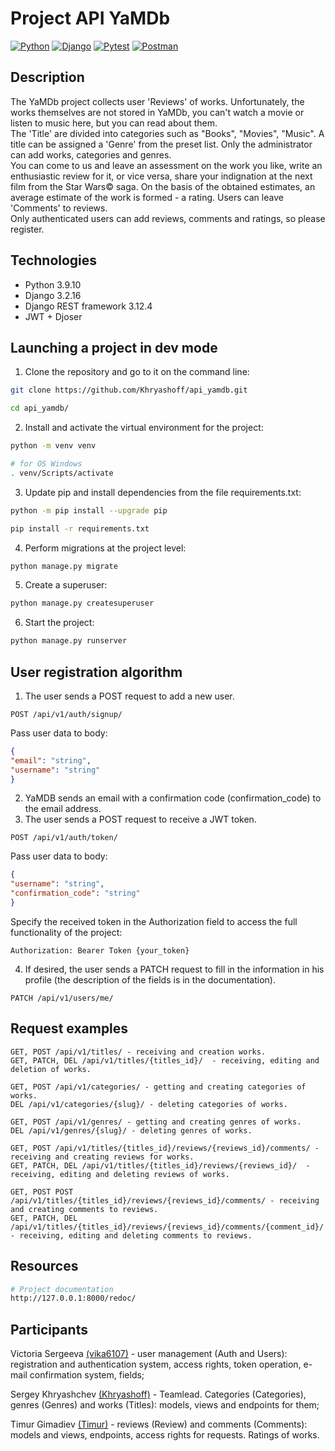 # Project API YaMDb

[![Python](https://img.shields.io/badge/-Python-464641?style=flat-square&logo=Python)](https://www.python.org/)
[![Django](https://img.shields.io/badge/Django-464646?style=flat-square&logo=django)](https://www.djangoproject.com/)
[![Pytest](https://img.shields.io/badge/Pytest-464646?style=flat-square&logo=pytest)](https://docs.pytest.org/en/6.2.x/)
[![Postman](https://img.shields.io/badge/Postman-464646?style=flat-square&logo=postman)](https://www.postman.com/)

## Description
The YaMDb project collects user 'Reviews' of works. Unfortunately, the works themselves are not stored in YaMDb, you can't watch a movie or listen to music here, but you can read about them.<br>
The 'Title' are divided into categories such as "Books", "Movies", "Music".
A title can be assigned a 'Genre' from the preset list.
Only the administrator can add works, categories and genres.<br>
You can come to us and leave an assessment on the work you like, write an enthusiastic review for it, or vice versa, share your indignation at the next film from the Star Wars© saga. On the basis of the obtained estimates, an average estimate of the work is formed - a rating.
Users can leave 'Comments' to reviews.<br>
Only authenticated users can add reviews, comments and ratings, so please register.

## Technologies
- Python 3.9.10
- Django 3.2.16
- Django REST framework 3.12.4
- JWT + Djoser

## Launching a project in dev mode
1. Clone the repository and go to it on the command line:
```bash
git clone https://github.com/Khryashoff/api_yamdb.git
```
```bash
cd api_yamdb/
```
2. Install and activate the virtual environment for the project:
```bash
python -m venv venv
```
```bash
# for OS Windows
. venv/Scripts/activate
```
3. Update pip and install dependencies from the file requirements.txt:
```bash
python -m pip install --upgrade pip
```
```bash
pip install -r requirements.txt
```
4. Perform migrations at the project level:
```bash
python manage.py migrate
```
5. Create a superuser:
```bash
python manage.py createsuperuser
```
6. Start the project:
```bash
python manage.py runserver
```

## User registration algorithm
1. The user sends a POST request to add a new user.
```
POST /api/v1/auth/signup/
```

Pass user data to body:
```json
{
"email": "string",
"username": "string"
}
```
2. YaMDB sends an email with a confirmation code (confirmation_code) to the email address.
3. The user sends a POST request to receive a JWT token. 
```
POST /api/v1/auth/token/
```

Pass user data to body:
```json
{
"username": "string",
"confirmation_code": "string"
}
```

Specify the received token in the Authorization field to access the full functionality of the project:
```
Authorization: Bearer Token {your_token}
```

4. If desired, the user sends a PATCH request to fill in the information in his profile (the description of the fields is in the documentation).
```
PATCH /api/v1/users/me/
```

## Request examples
```
GET, POST /api/v1/titles/ - receiving and creation works.
GET, PATCH, DEL /api/v1/titles/{titles_id}/  - receiving, editing and deletion of works.

GET, POST /api/v1/categories/ - getting and creating categories of works.
DEL /api/v1/categories/{slug}/ - deleting categories of works.

GET, POST /api/v1/genres/ - getting and creating genres of works.
DEL /api/v1/genres/{slug}/ - deleting genres of works.

GET, POST /api/v1/titles/{titles_id}/reviews/{reviews_id}/comments/ - receiving and creating reviews for works.
GET, PATCH, DEL /api/v1/titles/{titles_id}/reviews/{reviews_id}/  - receiving, editing and deleting reviews of works.

GET, POST POST /api/v1/titles/{titles_id}/reviews/{reviews_id}/comments/ - receiving and creating comments to reviews.
GET, PATCH, DEL /api/v1/titles/{titles_id}/reviews/{reviews_id}/comments/{comment_id}/  - receiving, editing and deleting comments to reviews.
```

## Resources
```bash
# Project documentation
http://127.0.0.1:8000/redoc/
```

## Participants
Victoria Sergeeva [(vika6107)](https://github.com/vika6107) - user management (Auth and Users): registration and authentication system, access rights, token operation, e-mail confirmation system, fields;

Sergey Khryashchev [(Khryashoff)](https://github.com/Khryashoff) - Teamlead. Categories (Categories), genres (Genres) and works (Titles): models, views and endpoints for them;

Timur Gimadiev [(Timur)](https://github.com/Timur-Gimadiev) - reviews (Review) and comments (Comments): models and views, endpoints, access rights for requests. Ratings of works.
